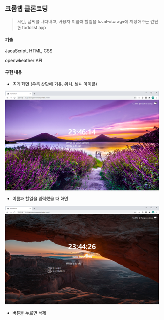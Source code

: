 ## 크롬앱 클론코딩

> 시간, 날씨를 나타내고, 사용자 이름과 할일을 local-storage에 저장해주는 간단한 todolist app



#### 기술

JacaScript, HTML, CSS

openwheather API



#### 구현 내용

- 초기 화면 (우측 상단에 기온, 위치, 날씨 아이콘)

![index](./essets/index.png)



- 이름과 할일을 입력했을 때 화면

![doing](./essets/doing.PNG)

* 버튼을 누르면 삭제
